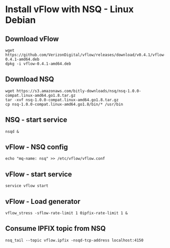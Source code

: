 # Install vFlow with NSQ - Linux Debian

## Download vFlow
``` 
wget https://github.com/VerizonDigital/vflow/releases/download/v0.4.1/vflow-0.4.1-amd64.deb
dpkg -i vflow-0.4.1-amd64.deb
```

## Download NSQ
```
wget https://s3.amazonaws.com/bitly-downloads/nsq/nsq-1.0.0-compat.linux-amd64.go1.8.tar.gz
tar -xvf nsq-1.0.0-compat.linux-amd64.go1.8.tar.gz
cp nsq-1.0.0-compat.linux-amd64.go1.8/bin/* /usr/bin
```
## NSQ - start service

```
nsqd &
```

## vFlow - NSQ config
```
echo "mq-name: nsq" >> /etc/vflow/vflow.conf
```

## vFlow - start service
```
service vflow start
```

## vFlow - Load generator
```
vflow_stress -sflow-rate-limit 1 0ipfix-rate-limit 1 &
```
## Consume IPFIX topic from NSQ
```
nsq_tail --topic vflow.ipfix -nsqd-tcp-address localhost:4150
```




